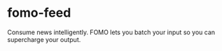 # fomo-feed
Consume news intelligently. FOMO lets you batch your input so you can supercharge your output.
